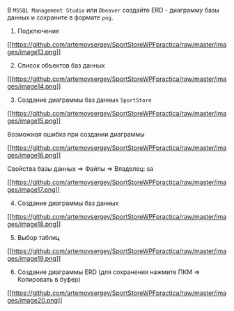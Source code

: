 

В ```MSSQL Management Studio``` или ```Dbeaver``` создайте ERD - диаграмму базы данных и сохраните в формате ```png```.

1. Подключение

[[https://github.com/artemovsergey/SportStoreWPFpractica/raw/master/images/image13.png]]

2. Список объектов баз данных 

[[https://github.com/artemovsergey/SportStoreWPFpractica/raw/master/images/image14.png]]

3. Создание диаграммы баз данных ```SportStore```

[[https://github.com/artemovsergey/SportStoreWPFpractica/raw/master/images/image15.png]]

Возможная ошибка при создании диаграммы

[[https://github.com/artemovsergey/SportStoreWPFpractica/raw/master/images/image16.png]]

Cвойства базы данных => Файлы => Владелец: sa

[[https://github.com/artemovsergey/SportStoreWPFpractica/raw/master/images/image17.png]]

4. Создание диаграммы баз данных

[[https://github.com/artemovsergey/SportStoreWPFpractica/raw/master/images/image18.png]]

5. Выбор таблиц

[[https://github.com/artemovsergey/SportStoreWPFpractica/raw/master/images/image19.png]]

6. Создание диаграммы ERD (для сохранения нажмите ПКM => Копировать в буфер)

[[https://github.com/artemovsergey/SportStoreWPFpractica/raw/master/images/image20.png]]